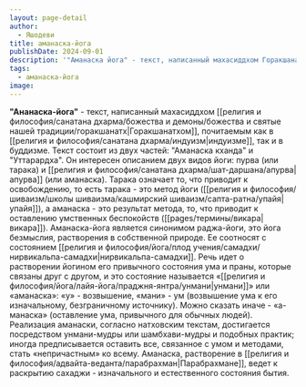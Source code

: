 ```yaml
---
layout: page-detail
author:
  - Яшодеви
title: аманаска-йога
publishDate: 2024-09-01
description: '"Аманаска йога" - текст, написанный махасиддхом Горакшанатхом, почитаемым как в индуизме, так и в буддизме. Текст состоит из двух частей Аманаска кханда и Уттарардха. Он интересен описанием двух видов йоги пурва (или тарака) и апурва (или аманаска). Тарака означает то, что приводит к освобождению, то есть тарака - это метод йоги (упайя), а аманаска - это результат метода, то, что приводит к оставлению умственных беспокойств (викара).'
tags:
  - аманаска-йога
image:
---
```

**"Ананаска-йога"** - текст, написанный махасиддхом [[религия и философия/санатана дхарма/божества и демоны/божества и святые нашей традиции/горакшанатх|Горакшанатхом]], почитаемым как в [[религия и философия/санатана дхарма/индуизм|индуизме]], так и в буддизме. Текст состоит из двух частей: "Аманаска кханда" и "Уттарардха". Он интересен описанием двух видов йоги: пурва (или тарака) и [[религия и философия/санатана дхарма/шат-даршана/апурва|апурва]] (или аманаска). Тарака означает то, что приводит к освобождению, то есть тарака - это метод йоги ([[религия и философия/шиваизм/школы шиваизма/кашмирский шиваизм/сапта-ратна/упайя|упайя]]), а аманаска - это результат метода, то, что приводит к оставлению умственных беспокойств ([[pages/термины/викара|викара]]).
Аманаска-йога является синонимом раджа-йоги, это йога безмыслия, растворения в собственной природе. Ее соотносят с состоянием [[религия и философия/йога/плод учения/самадхи/нирвикальпа-самадхи|нирвикальпа-самадхи]]. Речь идет о растворении йогином его привычного состояния ума и праны, которые связаны друг с другом, и это состояние называется «[[религия и философия/йога/лайя-йога/праджня-янтра/унмани|унмани]]» или «аманаска»: «у» - возвышение, «мани» - ум (возвышение ума к его изначальному, безграничному источнику). Можно сказать иначе - «а-манаска» (оставление ума, привычного для обычных людей). Реализация аманаски, согласно натховским текстам, достигается посредством унмани-мудры или шамбхави-мудры и подобных практик; иногда предписывается оставить все, связанное с умом и методами, стать «непричастным» ко всему. Аманаска, растворение в [[религия и философия/адвайта-веданта/парабрахман|Парабрахмане]], ведет к раскрытию сахаджи - изначального и естественного состояния бытия.

